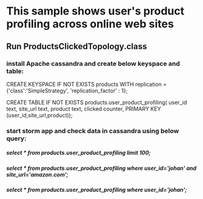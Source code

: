 # This sample shows user's product profiling across online web sites  

## Run ProductsClickedTopology.class
		

### install Apache cassandra and create below keyspace and table:

CREATE KEYSPACE IF NOT EXISTS products WITH replication = {'class':'SimpleStrategy', 'replication_factor' : 1};

CREATE TABLE IF NOT EXISTS products.user_product_profiling(
user_id text, 
site_url text, 
product text,
clicked counter,
PRIMARY KEY (user_id,site_url,product));

### start storm app and check data in cassandra using below query:
##### select * from products.user_product_profiling limit 100;
##### select * from products.user_product_profiling where user_id='johan' and site_url='amazon.com';
##### select * from products.user_product_profiling where user_id='johan';



